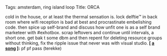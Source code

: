 Tags: amsterdam, ring island loop
Title: ORCA
  
cold in the house, or at least the thermal sensation is. lock delftie™ in back room where wifi reception is bad at best and procrastinate embelishing code. then spice up self-brand and discuss how unfit one is as a self brand marketeer with #exhotbox. scrap leftovers and continue until intervals, a short one. get bak t some dbm and then repent for deleting resource groups without thinking, fix the ripple issue that never was with visual studio.
**[ [a song](https://open.spotify.com/track/40kBHYy3Hg2kWc1p5qys5h) ]:** pf pf pass (terekke)